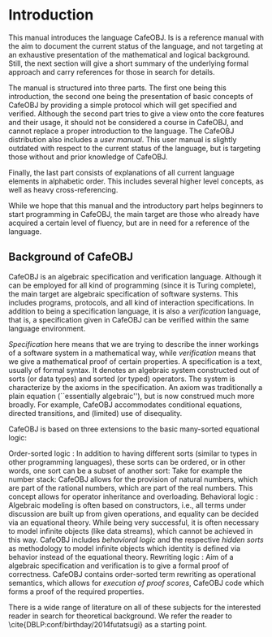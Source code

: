 Introduction
============

This manual introduces the language CafeOBJ. Is is a reference manual
with the aim to document the current status of the language, and not
targeting at an exhaustive presentation of the mathematical and logical
background. Still, the next section will give a short summary of the
underlying formal approach and carry references for those in search
for details.

The manual is structured into three parts. The first one being this
introduction, the second one being the presentation of basic concepts
of CafeOBJ by providing a simple protocol which will get specified
and verified. Although the second part tries to give a view onto the
core features and their usage, it should not be considered a course in
CafeOBJ, and cannot replace a proper introduction to the language.
The CafeOBJ distribution also includes a _user manual_. This user
manual is slightly outdated with respect to the current status of the
language, but is targeting those without and prior knowledge of
CafeOBJ. 

Finally, the last part consists of explanations of all current
language elements in alphabetic order. This includes several higher
level concepts, as well as heavy cross-referencing.

While we hope that this manual and the introductory part helps
beginners to start programming in CafeOBJ, the main target are those
who already have acquired a certain level of fluency, but are in need
for a reference of the language.



Background of CafeOBJ
----------------------
CafeOBJ is an algebraic specification and verification
language. Although it can be employed for all kind of programming
(since it is Turing complete), the main target are algebraic
specification of software systems. This includes programs, protocols,
and all kind of interaction specifications. In addition to being a
specification language, it is also a _verification_ language, that is,
a specification given in CafeOBJ can be verified within the same
language environment.

_Specification_ here means that we are trying to describe the inner
workings of a software system in a mathematical way, while
_verification_ means that we give a mathematical proof of certain
properties.  A specification is a text, usually of
formal syntax. It denotes an algebraic system constructed out of
sorts (or data types) and sorted (or typed) operators. The system
is characterize by the axioms in the specification. An axiom was
traditionally a plain equation (``essentially algebraic''), but is now
construed much more broadly. For example, CafeOBJ accommodates
conditional equations, directed transitions, and (limited) use of
disequality.

CafeOBJ is based on three extensions to the basic many-sorted
equational logic:

Order-sorted logic
:    In addition to having different sorts (similar to types in other
     programming languages), these sorts can be ordered, or in other
     words, one sort can be a subset of another sort: Take for
     example the number stack: CafeOBJ allows for the provision of
     natural numbers, which are part of the rational numbers, which are
     part of the real numbers. This concept allows for operator
     inheritance and overloading.
Behavioral logic
:    Algebraic modeling is often based on constructors, i.e., all terms
     under discussion are built up from given operations, and equality
     can be decided via an equational theory. While being very
     successful, it is often necessary to model infinite objects (like
     data streams), which cannot be achieved in this way. CafeOBJ
     includes _behavioral logic_ and the respective _hidden sorts_ as
     methodology to model infinite objects which identity is defined via
     behavior instead of the equational theory.
Rewriting logic
:    Aim of a algebraic specification and verification is to give a
     formal proof of correctness. CafeOBJ contains order-sorted term
     rewriting as operational semantics, which allows for _execution of
     proof scores_, CafeOBJ code which forms a proof of the required
     properties. 

There is a wide range of literature on all of these subjects for the
interested reader in search for theoretical background. We refer the
reader to \cite{DBLP:conf/birthday/2014futatsugi} as a starting point.
